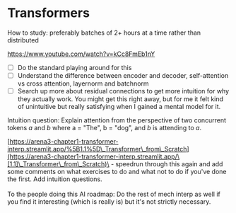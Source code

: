 # Transformers

How to study: preferably batches of 2+ hours at a time rather than distributed&#x20;

https://www.youtube.com/watch?v=kCc8FmEb1nY

* [ ] Do the standard playing around for this
* [ ] Understand the difference between encoder and decoder, self-attention vs cross attention, layernorm and batchnorm
* [ ] Search up more about residual connections to get more intuition for why they actually work. You might get this right away, but for me it felt kind of unintuitive but really satisfying when I gained a mental model for it.

Intuition question: Explain attention from the perspective of two concurrent tokens _a_ and _b_ where a = "The", b = "dog", and _b_ is attending to _a_.

[https://arena3-chapter1-transformer-interp.streamlit.app/%5B1.1%5D\_Transformer\_from\_Scratch](https://arena3-chapter1-transformer-interp.streamlit.app/\[1.1]\_Transformer\_from\_Scratch)\
\- speedrun through this again and add some comments on what exercises to do and what not to do if you've done the first. Add intuition questions. \
\
To the people doing this AI roadmap: Do the rest of mech interp as well if you find it interesting (which is really is) but it's not strictly necessary.&#x20;
